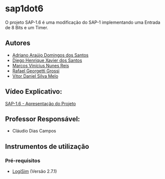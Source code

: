 # sap1dot6

O projeto SAP-1.6 é uma modificação do SAP-1 implementando uma Entrada de 8 Bits e um Timer.

## Autores

* [Adriano Araújo Domingos dos Santos](https://github.com/adrianoaraujods)
* [Diego Henrique Xavier dos Santos](https://github.com/Diego-Hxs)
* [Marcos Vinícius Nunes Reis](https://github.com/marcosware)
* [Rafael Georgetti Grossi](https://github.com/xendak)
* [Vitor Daniel Silva Melo](https://github.com/vmelooo)

## Vídeo Explicativo:

[SAP-1.6 - Apresentação do Projeto](www.youtube.com/watch?v=kW5miIs-5SU)

## Professor Responsável:

* Cláudio Dias Campos

## Instrumentos de utilização

### Pré-requisitos

- [LogiSim](https://www.cburch.com/logisim/download.html) (Versão 2.7.1)
